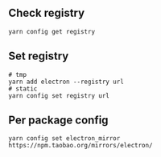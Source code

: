 ## Check registry
`yarn config get registry`

## Set registry
```
# tmp
yarn add electron --registry url
# static
yarn config set registry url
```

## Per package config
`yarn config set electron_mirror https://npm.taobao.org/mirrors/electron/`
